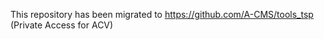 This repository has been migrated to 
https://github.com/A-CMS/tools_tsp
(Private Access for ACV)


